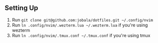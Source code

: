 ## Setting Up

1. Run `git clone git@github.com:jobala/dotfiles.git ~/.config/nvim`
2. Run `ln .config/nvim/.wezterm.lua ~/.wezterm.lua` if you're using wezterm
3. Run `ln .config/nvim/.tmux.conf ~/.tmux.conf` if you're using tmux
